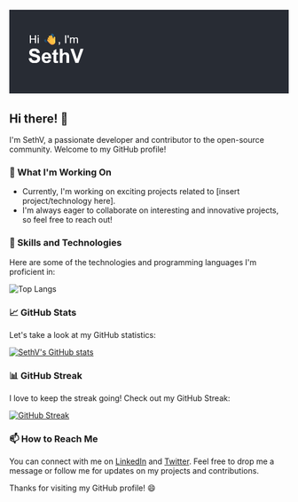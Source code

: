 [![Banner](https://github.com/SVRECCO/SVRECCO/raw/main/header.png)](https://github.com/SVRECCO/SVRECCO)

## Hi there! 👋

I'm SethV, a passionate developer and contributor to the open-source community. Welcome to my GitHub profile!

### 🔭 What I'm Working On

- Currently, I'm working on exciting projects related to [insert project/technology here].
- I'm always eager to collaborate on interesting and innovative projects, so feel free to reach out!

### 🌱 Skills and Technologies

Here are some of the technologies and programming languages I'm proficient in:

![Top Langs](https://github-readme-stats.vercel.app/api/top-langs/?username=SVRECCO&show_icons=true&theme=onedark&layout=compact)

### 📈 GitHub Stats

Let's take a look at my GitHub statistics:

[![SethV's GitHub stats](https://github-readme-stats.vercel.app/api?username=SVRECCO&show_icons=true&theme=onedark&show=stars,commits,issues,contribs)](https://github.com/SVRECCO/github-readme-stats)

### 📊 GitHub Streak

I love to keep the streak going! Check out my GitHub Streak:

[![GitHub Streak](http://github-readme-streak-stats.herokuapp.com?user=SVRECCO&theme=onedark)](https://git.io/streak-stats)

### 📫 How to Reach Me

You can connect with me on [LinkedIn](https://www.linkedin.com/in/your-linkedin-profile/) and [Twitter](https://twitter.com/your-twitter-handle/). Feel free to drop me a message or follow me for updates on my projects and contributions.

Thanks for visiting my GitHub profile! 😄
